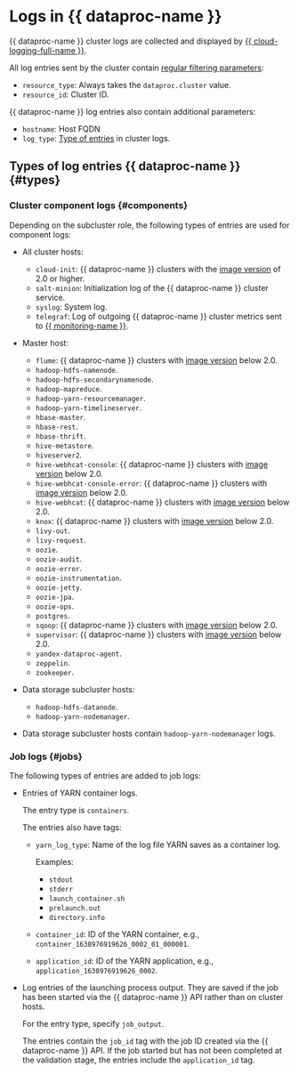 # Logs in {{ dataproc-name }}

{{ dataproc-name }} cluster logs are collected and displayed by [{{ cloud-logging-full-name }}](../../logging/).

All log entries sent by the cluster contain [regular filtering parameters](../../logging/concepts/filter.md):

* `resource_type`: Always takes the `dataproc.cluster` value.
* `resource_id`: Cluster ID.

{{ dataproc-name }} log entries also contain additional parameters:

* `hostname`: Host FQDN
* `log_type`: [Type of entries](#log-types) in cluster logs.

## Types of log entries {{ dataproc-name }} {#types}

### Cluster component logs {#components}

Depending on the subcluster role, the following types of entries are used for component logs:

* All cluster hosts:
   * `cloud-init`: {{ dataproc-name }} clusters with the [image version](../concepts/environment.md) of 2.0 or higher.
   * `salt-minion`: Initialization log of the {{ dataproc-name }} cluster service.
   * `syslog`: System log.
   * `telegraf`: Log of outgoing {{ dataproc-name }} cluster metrics sent to [{{ monitoring-name }}](../../monitoring/).

* Master host:
   * `flume`: {{ dataproc-name }} clusters with [image version](../concepts/environment.md) below 2.0.
   * `hadoop-hdfs-namenode`.
   * `hadoop-hdfs-secondarynamenode`.
   * `hadoop-mapreduce`.
   * `hadoop-yarn-resourcemanager`.
   * `hadoop-yarn-timelineserver`.
   * `hbase-master`.
   * `hbase-rest`.
   * `hbase-thrift`.
   * `hive-metastore`.
   * `hiveserver2`.
   * `hive-webhcat-console`: {{ dataproc-name }} clusters with [image version](../concepts/environment.md) below 2.0.
   * `hive-webhcat-console-error`: {{ dataproc-name }} clusters with [image version](../concepts/environment.md) below 2.0.
   * `hive-webhcat`: {{ dataproc-name }} clusters with [image version](../concepts/environment.md) below 2.0.
   * `knox`: {{ dataproc-name }} clusters with [image version](../concepts/environment.md) below 2.0.
   * `livy-out`.
   * `livy-request`.
   * `oozie`.
   * `oozie-audit`.
   * `oozie-error`.
   * `oozie-instrumentation`.
   * `oozie-jetty`.
   * `oozie-jpa`.
   * `oozie-ops`.
   * `postgres`.
   * `sqoop`: {{ dataproc-name }} clusters with [image version](../concepts/environment.md) below 2.0.
   * `supervisor`: {{ dataproc-name }} clusters with [image version](../concepts/environment.md) below 2.0.
   * `yandex-dataproc-agent`.
   * `zeppelin`.
   * `zookeeper`.

* Data storage subcluster hosts:
   * `hadoop-hdfs-datanode`.
   * `hadoop-yarn-nodemanager`.

* Data storage subcluster hosts contain `hadoop-yarn-nodemanager` logs.

### Job logs {#jobs}

The following types of entries are added to job logs:

* Entries of YARN container logs.

   The entry type is `containers`.

   The entries also have tags:
   * `yarn_log_type`: Name of the log file YARN saves as a container log.

      Examples:
      * `stdout`
      * `stderr`
      * `launch_container.sh`
      * `prelaunch.out`
      * `directory.info`
   * `container_id`: ID of the YARN container, e.g., `container_1638976919626_0002_01_000001`.
   * `application_id`: ID of the YARN application, e.g., `application_1638976919626_0002`.

* Log entries of the launching process output. They are saved if the job has been started via the {{ dataproc-name }} API rather than on cluster hosts.

   For the entry type, specify `job_output`.

   The entries contain the `job_id` tag with the job ID created via the {{ dataproc-name }} API. If the job started but has not been completed at the validation stage, the entries include the `application_id` tag.
